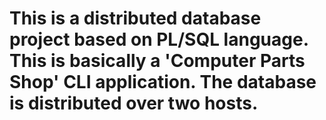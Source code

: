 # This is a distributed database project based on PL/SQL language. This is basically a 'Computer Parts Shop' CLI application. The database is distributed over two hosts. 
